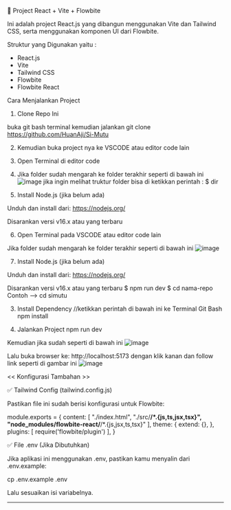 🚀 Project React + Vite + Flowbite

Ini adalah project React.js yang dibangun menggunakan Vite dan Tailwind CSS, serta menggunakan komponen UI dari Flowbite.

Struktur yang Digunakan yaitu :

- React.js
- Vite
- Tailwind CSS
- Flowbite
- Flowbite React


Cara Menjalankan Project

1. Clone Repo Ini

buka git bash terminal kemudian jalankan
git clone https://github.com/HuanAji/Si-Mutu

2. Kemudian buka project nya ke VSCODE atau editor code lain
3. Open Terminal di editor code
4. Jika folder sudah mengarah ke folder terakhir seperti di bawah ini
![image](https://github.com/user-attachments/assets/dbce9d04-4acd-4873-89ef-d86c8b10ba3c)
jika ingin melihat truktur folder bisa di ketikkan perintah :
$ dir

5. Install Node.js (jika belum ada)

Unduh dan install dari: https://nodejs.org/

Disarankan versi v16.x atau yang terbaru

6. Open Terminal pada VSCODE atau editor code lain 

Jika folder sudah mengarah ke folder terakhir seperti di bawah ini
![image](https://github.com/user-attachments/assets/dbce9d04-4acd-4873-89ef-d86c8b10ba3c)

7. Install Node.js (jika belum ada)

Unduh dan install dari: https://nodejs.org/

Disarankan versi v16.x atau yang terbaru
$ npm run dev
$ cd nama-repo
Contoh --> cd simutu


3. Install Dependency
//ketikkan perintah di bawah ini ke Terminal Git Bash 
npm install

5. Jalankan Project
npm run dev

Kemudian jika sudah seperti di bawah ini 
![image](https://github.com/user-attachments/assets/9a4f01b1-df30-4a8c-a61c-1a29313f4c42)

Lalu buka browser ke: http://localhost:5173 dengan klik kanan dan follow link seperti di gambar ini 
![image](https://github.com/user-attachments/assets/2245b285-4af1-44c9-9696-6b0f819fe1ad)


<< Konfigurasi Tambahan >>

✅ Tailwind Config (tailwind.config.js)

Pastikan file ini sudah berisi konfigurasi untuk Flowbite:

module.exports = {
  content: [
    "./index.html",
    "./src/**/*.{js,ts,jsx,tsx}",
    "node_modules/flowbite-react/**/*.{js,jsx,ts,tsx}"
  ],
  theme: {
    extend: {},
  },
  plugins: [
    require('flowbite/plugin')
  ],
}

✅ File .env (Jika Dibutuhkan)

Jika aplikasi ini menggunakan .env, pastikan kamu menyalin dari .env.example:

cp .env.example .env

Lalu sesuaikan isi variabelnya.


---

